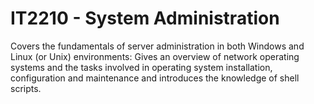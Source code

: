 # IT2210 - System Administration

Covers the fundamentals of server administration in both Windows and Linux (or Unix) environments: Gives an overview of network operating systems 
and the tasks involved in operating system installation, configuration and maintenance and introduces the knowledge of shell scripts.
